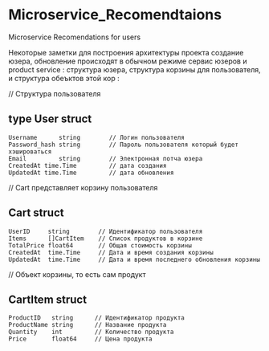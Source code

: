 # Microservice_Recomendtaions
Microservice Recomendations for users

Некоторые заметки для построения архитектуры проекта
создание юзера, обновление происходят в обычном режиме
сервис юзеров и product service : структура юзера, структура корзины для пользователя, и структура обеъктов этой кор : 

// Структура пользователя
 ## type User struct 
 	Username      string        // Логин пользователя
   	Password_hash string        // Пароль пользователя который будет хэшироваться
   	Email         string        // Электронная потча юзера
   	CreatedAt time.Time         // дата создания 
   	UpdatedAt time.Time         // дата обновления 
 

// Cart представляет корзину пользователя
##  Cart struct 
	UserID     string        // Идентификатор пользователя
	Items      []CartItem    // Список продуктов в корзине
	TotalPrice float64       // Общая стоимость корзины
	CreatedAt  time.Time     // Дата и время создания корзины
	UpdatedAt  time.Time     // Дата и время последнего обновления корзины
 

// Объект корзины, то есть сам продукт
##  CartItem struct 
	ProductID   string      // Идентификатор продукта
	ProductName string      // Название продукта
	Quantity    int         // Количество продукта
	Price       float64     // Цена продукта
 
